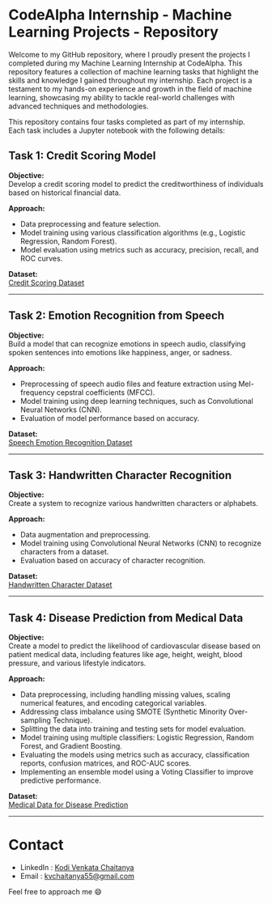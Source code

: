 # CodeAlpha Internship - Machine Learning Projects - Repository

Welcome to my GitHub repository, where I proudly present the projects I completed during my Machine Learning Internship at CodeAlpha. This repository features a collection of machine learning tasks that highlight the skills and knowledge I gained throughout my internship. Each project is a testament to my hands-on experience and growth in the field of machine learning, showcasing my ability to tackle real-world challenges with advanced techniques and methodologies.

This repository contains four tasks completed as part of my internship. Each task includes a Jupyter notebook with the following details:

## Task 1: Credit Scoring Model

**Objective:**  
Develop a credit scoring model to predict the creditworthiness of individuals based on historical financial data.

**Approach:**  
- Data preprocessing and feature selection.
- Model training using various classification algorithms (e.g., Logistic Regression, Random Forest).
- Model evaluation using metrics such as accuracy, precision, recall, and ROC curves.

**Dataset:**  
[Credit Scoring Dataset](https://www.kaggle.com/datasets/kapturovalexander/bank-credit-scoring) 

---

## Task 2: Emotion Recognition from Speech

**Objective:**  
Build a model that can recognize emotions in speech audio, classifying spoken sentences into emotions like happiness, anger, or sadness.

**Approach:**  
- Preprocessing of speech audio files and feature extraction using Mel-frequency cepstral coefficients (MFCC).
- Model training using deep learning techniques, such as Convolutional Neural Networks (CNN).
- Evaluation of model performance based on accuracy.

**Dataset:**  
[Speech Emotion Recognition Dataset](https://www.kaggle.com/datasets/dmitrybabko/speech-emotion-recognition-en) 

---

## Task 3: Handwritten Character Recognition

**Objective:**  
Create a system to recognize various handwritten characters or alphabets.

**Approach:**  
- Data augmentation and preprocessing.
- Model training using Convolutional Neural Networks (CNN) to recognize characters from a dataset.
- Evaluation based on accuracy of character recognition.

**Dataset:**  
[Handwritten Character Dataset](https://www.kaggle.com/datasets/sachinpatel21/az-handwritten-alphabets-in-csv-format) 

---

## Task 4: Disease Prediction from Medical Data

**Objective:**  
Create a model to predict the likelihood of cardiovascular disease based on patient medical data, including features like age, height, weight, blood pressure, and various lifestyle indicators.

**Approach:**  
- Data preprocessing, including handling missing values, scaling numerical features, and encoding categorical variables.
- Addressing class imbalance using SMOTE (Synthetic Minority Over-sampling Technique).
- Splitting the data into training and testing sets for model evaluation.
- Model training using multiple classifiers: Logistic Regression, Random Forest, and Gradient Boosting.
- Evaluating the models using metrics such as accuracy, classification reports, confusion matrices, and ROC-AUC scores.
- Implementing an ensemble model using a Voting Classifier to improve predictive performance.

**Dataset:**  
[Medical Data for Disease Prediction](https://github.com/KVC7121/CodeAlpha_MachineLearning_Internship/blob/main/Task%204%20Disease%20Prediction%20from/Cardio_Model_Training_Set.csv)

---

# Contact
 - LinkedIn : [Kodi Venkata Chaitanya](www.linkedin.com/in/chaitanya-k-v)
 - Email : kvchaitanya55@gmail.com

Feel free to approach me 😄
